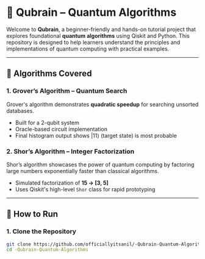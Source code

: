 # 🧠 Qubrain – Quantum Algorithms

Welcome to **Qubrain**, a beginner-friendly and hands-on tutorial project that explores foundational **quantum algorithms** using Qiskit and Python. This repository is designed to help learners understand the principles and implementations of quantum computing with practical examples.

---

## 🧪 Algorithms Covered

### 1. Grover’s Algorithm – Quantum Search
Grover's algorithm demonstrates **quadratic speedup** for searching unsorted databases.
- Built for a 2-qubit system
- Oracle-based circuit implementation
- Final histogram output shows |11⟩ (target state) is most probable

### 2. Shor’s Algorithm – Integer Factorization
Shor’s algorithm showcases the power of quantum computing by factoring large numbers exponentially faster than classical algorithms.
- Simulated factorization of **15 → [3, 5]**
- Uses Qiskit's high-level `Shor` class for rapid prototyping

---

## 🚀 How to Run

### 1. Clone the Repository
```bash
git clone https://github.com/officiallyitsanil/-Qubrain-Quantum-Algorithms.git
cd -Qubrain-Quantum-Algorithms
